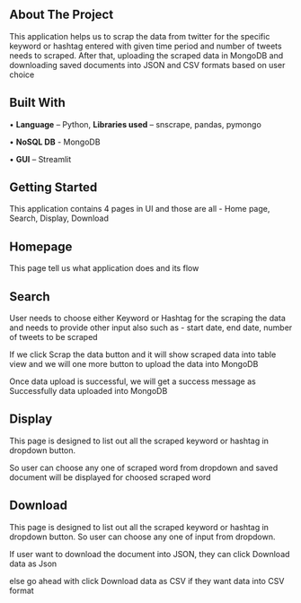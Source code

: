**About The Project**
---------------------
      
This application helps us to scrap the data from twitter for the specific keyword or hashtag entered with given time period and number of tweets needs to scraped. After that, uploading the scraped data in MongoDB and downloading saved documents into JSON and CSV formats based on user choice

**Built With**
--------------

•	**Language** – Python, **Libraries used** – snscrape, pandas, pymongo

•	**NoSQL DB** - MongoDB

•	**GUI** – Streamlit

**Getting Started**
-------------------

This application contains 4 pages in UI and those are all - Home page, Search, Display, Download

**Homepage**
----------
This page tell us what application does and its flow

**Search**
----------
User needs to choose either Keyword or Hashtag for the scraping the data and needs to provide other input also such as - start date, end date, number of tweets to be scraped

If we click Scrap the data button and it will show scraped data into table view and we will one more button to upload the data into MongoDB

Once data upload is successful, we will get a success message as Successfully data uploaded into MongoDB
   
**Display**
-----------

This page is designed to list out all the scraped keyword or hashtag in dropdown button. 

So user can choose any one of scraped word from dropdown and saved document will be displayed for choosed scraped word

**Download**
------------

This page is designed to list out all the scraped keyword or hashtag in dropdown button. So user can choose any one of input from dropdown.

If user want to download the document into JSON, they can click Download data as Json 

else go ahead with click Download data as CSV if they want data into CSV format




